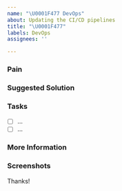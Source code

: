```yaml
---
name: "\U0001F477 DevOps"
about: Updating the CI/CD pipelines
title: "\U0001F477"
labels: DevOps
assignees: ''

---
```


### Pain
<!-- Explain the pain you are experiencing -->

### Suggested Solution
<!-- Describe the solution you'd like -->

### Tasks
<!--Add GitHub tasks-->
- [ ] ...
- [ ] ...

### More Information
<!-- Add any other context here. -->

### Screenshots
<!-- If applicable, add screenshots to help explain your problem. -->

Thanks!
